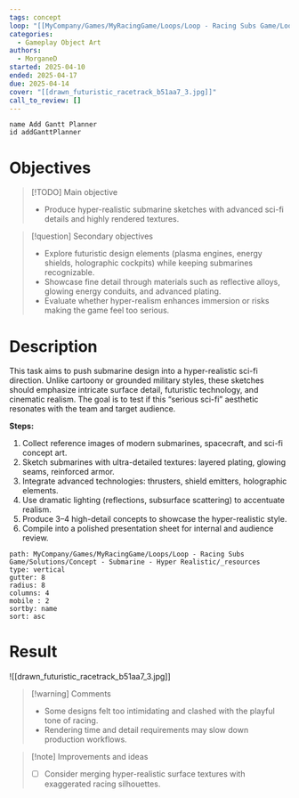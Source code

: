 ```yaml
---
tags: concept
loop: "[[MyCompany/Games/MyRacingGame/Loops/Loop - Racing Subs Game/Loop - Racing Subs Game.md]]"
categories:
  - Gameplay Object Art
authors:
  - MorganeD
started: 2025-04-10
ended: 2025-04-17
due: 2025-04-14
cover: "[[drawn_futuristic_racetrack_b51aa7_3.jpg]]"
call_to_review: []
---
```


```button
name Add Gantt Planner
id addGanttPlanner
```
# Objectives

> [!TODO] Main objective
> - Produce hyper-realistic submarine sketches with advanced sci-fi details and highly rendered textures.

> [!question] Secondary objectives
> - Explore futuristic design elements (plasma engines, energy shields, holographic cockpits) while keeping submarines recognizable.
> - Showcase fine detail through materials such as reflective alloys, glowing energy conduits, and advanced plating.
> - Evaluate whether hyper-realism enhances immersion or risks making the game feel too serious.
>

# Description

This task aims to push submarine design into a hyper-realistic sci-fi direction. Unlike cartoony or grounded military styles, these sketches should emphasize intricate surface detail, futuristic technology, and cinematic realism. The goal is to test if this “serious sci-fi” aesthetic resonates with the team and target audience.

**Steps:**
1. Collect reference images of modern submarines, spacecraft, and sci-fi concept art.
2. Sketch submarines with ultra-detailed textures: layered plating, glowing seams, reinforced armor.
3. Integrate advanced technologies: thrusters, shield emitters, holographic elements.
4. Use dramatic lighting (reflections, subsurface scattering) to accentuate realism.
5. Produce 3–4 high-detail concepts to showcase the hyper-realistic style.
6. Compile into a polished presentation sheet for internal and audience review.

```img-gallery
path: MyCompany/Games/MyRacingGame/Loops/Loop - Racing Subs Game/Solutions/Concept - Submarine - Hyper Realistic/_resources
type: vertical
gutter: 8
radius: 8
columns: 4
mobile : 2
sortby: name
sort: asc
```

# Result
![[drawn_futuristic_racetrack_b51aa7_3.jpg]]

> [!warning] Comments
> - Some designs felt too intimidating and clashed with the playful tone of racing.
> - Rendering time and detail requirements may slow down production workflows.

>[!note] Improvements and ideas
> - [ ] Consider merging hyper-realistic surface textures with exaggerated racing silhouettes.
> 

